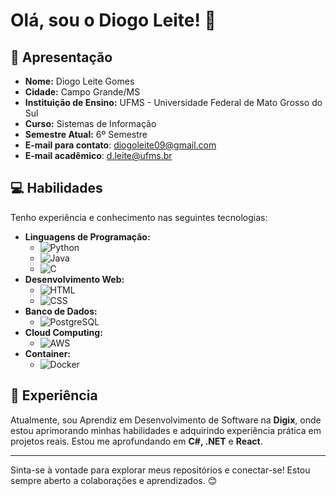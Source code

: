 # Olá, sou o Diogo Leite! 👋

## 📍 Apresentação

- **Nome:** Diogo Leite Gomes
- **Cidade:** Campo Grande/MS
- **Instituição de Ensino:** UFMS - Universidade Federal de Mato Grosso do Sul
- **Curso:** Sistemas de Informação
- **Semestre Atual:** 6º Semestre
- **E-mail para contato**: diogoleite09@gmail.com
- **E-mail acadêmico**: d.leite@ufms.br

## 💻 Habilidades

Tenho experiência e conhecimento nas seguintes tecnologias:

- **Linguagens de Programação:** 
  - ![Python](https://img.icons8.com/color/48/000000/python.png)  
  - ![Java](https://img.icons8.com/color/48/000000/java-coffee-cup-logo.png)  
  - ![C](https://img.icons8.com/color/48/000000/c-programming.png) 
- **Desenvolvimento Web:** 
  - ![HTML](https://img.icons8.com/color/48/000000/html-5.png)  
  - ![CSS](https://img.icons8.com/color/48/000000/css3.png) 
- **Banco de Dados:** 
  - ![PostgreSQL](https://img.icons8.com/color/48/000000/postgreesql.png)  
- **Cloud Computing:** 
  - ![AWS](https://img.icons8.com/color/48/000000/amazon-web-services.png) 
- **Container:**
  - ![Docker](https://img.icons8.com/color/48/000000/docker.png)

## 🚀 Experiência

Atualmente, sou Aprendiz em Desenvolvimento de Software na **Digix**, onde estou aprimorando minhas habilidades e adquirindo experiência prática em projetos reais. Estou me aprofundando em **C#, .NET** e **React**.

---

Sinta-se à vontade para explorar meus repositórios e conectar-se! Estou sempre aberto a colaborações e aprendizados. 😊
